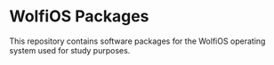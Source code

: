 # WolfiOS Packages

This repository contains software packages for the WolfiOS operating system used for study purposes.